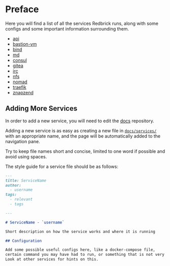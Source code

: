 # Preface

Here you will find a list of all the services Redbrick runs, along with some configs and some important information surrounding them.

- [api](api.md)
- [bastion-vm](bastion-vm.md)
- [bind](bind.md)
- [md](md.md)
- [consul](consul.md)
- [gitea](gitea.md)
- [irc](irc.md)
- [nfs](nfs.md)
- [nomad](nomad.md)
- [traefik](traefik.md)
- [znapzend](znapzend.md)

## Adding More Services

In order to add a new service, you will need to edit the [docs](https://github.com/redbrick/docs) repository.

Adding a new service is as easy as creating a new file in [`docs/services/`](https://github.com/redbrick/docs/tree/master/docs/services) with an appropriate name, and the page will be automatically added to the navigation pane.

Try to keep file names short and concise, limited to one word if possible and avoid using spaces.

The style guide for a service file should be as follows:

```md
---
title: ServiceName
author:
  - username
tags:
  - relevant
  - tags

---

# ServiceName - `username`

Short description on how the service works and where it is running

## Configuration

Add some possible useful configs here, like a docker-compose file,
certain command you may have had to run, or something that is not very obvious.
Look at other services for hints on this.
```
